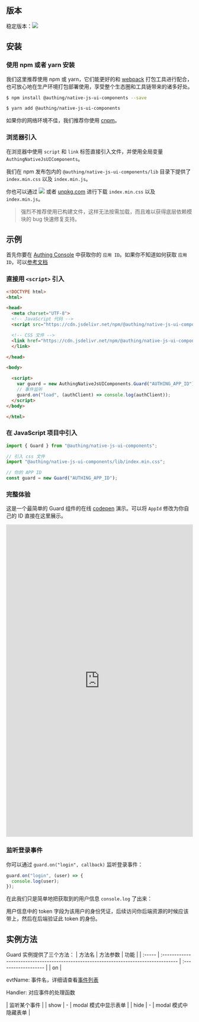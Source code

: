 ## 版本

稳定版本：[![](https://img.shields.io/npm/v/@authing/native-js-ui-components.svg?style=flat-square)](https://www.npmjs.com/package/@authing/native-js-ui-components)

## 安装

### 使用 npm 或者 yarn 安装

我们这里推荐使用 npm 或 yarn，它们能更好的和 [webpack](https://webpack.js.org/) 打包工具进行配合，也可放心地在生产环境打包部署使用，享受整个生态圈和工具链带来的诸多好处。

```bash
$ npm install @authing/native-js-ui-components --save
```

```bash
$ yarn add @authing/native-js-ui-components
```

如果你的网络环境不佳，我们推荐你使用 [cnpm](https://github.com/cnpm/cnpm)。

### 浏览器引入

在浏览器中使用 `script` 和 `link` 标签直接引入文件，并使用全局变量 `AuthingNativeJsUIComponents`。

我们在 npm 发布包内的 `@authing/native-js-ui-components/lib` 目录下提供了 `index.min.css` 以及 `index.min.js`。

你也可以通过 [![](https://data.jsdelivr.com/v1/package/npm/@authing/native-js-ui-components/badge)](https://www.jsdelivr.com/package/npm/@authing/native-js-ui-components) 或者 [unpkg.com](https://unpkg.com/@authing/native-js-ui-components) 进行下载 `index.min.css` 以及 `index.min.js`。


> 强烈不推荐使用已构建文件，这样无法按需加载，而且难以获得底层依赖模块的 bug 快速修复支持。

## 示例

首先你要在 [Authing Console](https://console.authing.cn) 中获取你的 `应用 ID`。如果你不知道如何获取 `应用 ID`，可以[参考文档](../../guides/faqs/get-app-id-and-secret.md)

### 直接用 `<script>` 引入

```html
<!DOCTYPE html>
<html>

<head>
  <meta charset="UTF-8">
  <!-- JavaScript 代码 -->
  <script src="https://cdn.jsdelivr.net/npm/@authing/native-js-ui-components"></script>

  <!-- CSS 文件 -->
  <link href="https://cdn.jsdelivr.net/npm/@authing/native-js-ui-components/lib/index.min.css" rel="stylesheet">
  </link>

</head>

<body>

  <script>
    var guard = new AuthingNativeJsUIComponents.Guard("AUTHING_APP_ID");
    // 事件监听
    guard.on("load", (authClient) => console.log(authClient));
  </script>
</body>

</html>
```


### 在 JavaScript 项目中引入

```javascript
import { Guard } from "@authing/native-js-ui-components";

// 引入 css 文件
import "@authing/native-js-ui-components/lib/index.min.css";

// 你的 APP ID
const guard = new Guard("AUTHING_APP_ID");

```

### 完整体验

这是一个最简单的 Guard 组件的在线 [codepen](https://codepen.io/) 演示。可以将 `AppId` 修改为你自己的 ID 直接在这里展示。

<iframe height="842" style="width: 100%;" scrolling="no" title="Guard Demo" src="https://codepen.io/xuancaosu/embed/qBpbwmz?default-tab=html%2Cresult&editable=true&theme-id=light" frameborder="no" loading="lazy" allowtransparency="true" allowfullscreen="true">
  See the Pen <a href="https://codepen.io/xuancaosu/pen/qBpbwmz">
  Guard Demo</a> by Lucsun (<a href="https://codepen.io/xuancaosu">@xuancaosu</a>)
  on <a href="https://codepen.io">CodePen</a>.
</iframe>

### 监听登录事件

你可以通过 `guard.on("login", callback)` 监听登录事件：

```javascript
guard.on("login", (user) => {
  console.log(user);
});
```

在此我们只是简单地把获取到的用户信息 `console.log` 了出来：

用户信息中的 token 字段为该用户的身份凭证，后续访问你后端资源的时候应该带上，然后在后端验证此 token 的身份。

## 实例方法

Guard 实例提供了三个方法：
| 方法名 | 方法参数 | 功能 |
| :----- | :------------------------------------------------------------------------------------ | :------------------- |
| on | <p>evtName: 事件名，详细请查看[事件列表](./parameters.md)</p><p>Handler: 对应事件的处理函数</p> | 监听某个事件 |
| show | - | modal 模式中显示表单 |
| hide | - | modal 模式中隐藏表单 |

